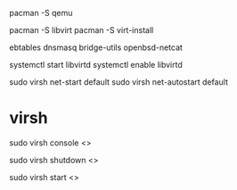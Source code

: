 
pacman -S qemu

pacman -S libvirt
pacman -S virt-install

ebtables dnsmasq bridge-utils openbsd-netcat

systemctl start libvirtd
systemctl enable libvirtd


sudo virsh net-start default
sudo virsh net-autostart default




# virsh
sudo virsh console <>

sudo virsh shutdown <>

sudo virsh start <>

